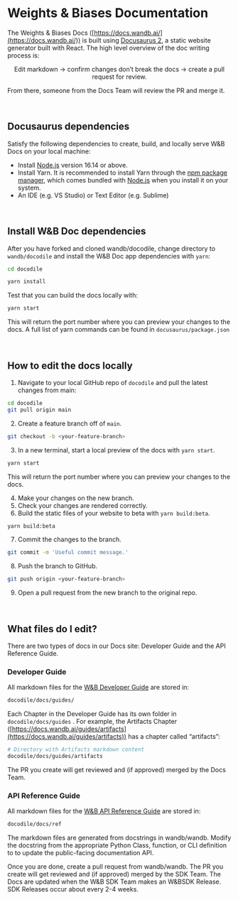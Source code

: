 # Weights & Biases Documentation

The Weights & Biases Docs ([https://docs.wandb.ai/](https://docs.wandb.ai/)) is built using [Docusaurus 2](https://docusaurus.io/), a static website generator built with React. The high level overview of the doc writing process is:

<div align='center'>Edit markdown → confirm changes don’t break the docs → create a pull request for review.</div>

From there, someone from the Docs Team will review the PR and merge it. 

&nbsp;

## Docusaurus dependencies

Satisfy the following dependencies to create, build, and locally serve W&B Docs on your local machine:

- Install [Node.js](https://nodejs.org/en/download/) version 16.14 or above.
- Install Yarn. It is recommended to install Yarn through the [npm package manager](http://npmjs.org/), which comes bundled with [Node.js](https://nodejs.org/) when you install it on your system.
- An IDE (e.g. VS Studio) or Text Editor (e.g. Sublime)

&nbsp;

## Install W&B Doc dependencies

After you have forked and cloned wandb/docodile, change directory to `wandb/docodile` and install the W&B Doc app dependencies with `yarn`:

```bash
cd docodile

yarn install
```

Test that you can build the docs locally with:

```bash
yarn start
```

This will return the port number where you can preview your changes to the docs. A full list of yarn commands can be found in `docusaurus/package.json`

&nbsp;

## How to edit the docs locally

1. Navigate to your local GitHub repo of `docodile` and pull the latest changes from main:

```bash
cd docodile
git pull origin main
```

2. Create a feature branch off of `main`.

```bash
git checkout -b <your-feature-branch>
```

3. In a new terminal, start a local preview of the docs with `yarn start`.

```bash
yarn start
```

This will return the port number where you can preview your changes to the docs.

4. Make your changes on the new branch.
5. Check your changes are rendered correctly.
6. Build the static files of your website to beta with `yarn build:beta`.

```bash
yarn build:beta
```

7. Commit the changes to the branch.

```bash
git commit -m 'Useful commit message.'
```

8. Push the branch to GitHub.

```bash
git push origin <your-feature-branch>
```

9. Open a pull request from the new branch to the original repo.

&nbsp;

## What files do I edit?

There are two types of docs in our Docs site: Developer Guide and the API Reference Guide.

### Developer Guide

All markdown files for the [W&B Developer Guide](https://docs.wandb.ai/) are stored in:

```bash
docodile/docs/guides/
```

Each Chapter in the Developer Guide has its own folder in `docodile/docs/guides` . For example, the Artifacts Chapter ([https://docs.wandb.ai/guides/artifacts](https://docs.wandb.ai/guides/artifacts)) has a chapter called “artifacts”:

```bash
# Directory with Artifacts markdown content
docodile/docs/guides/artifacts
```

The PR you create will get reviewed and (if approved) merged by the Docs Team.

### API Reference Guide

All markdown files for the [W&B API Reference Guide](https://docs.wandb.ai/ref) are stored in:

```bash
docodile/docs/ref
```

The markdown files are generated from docstrings in wandb/wandb. Modify the docstring from the appropriate Python Class, function, or CLI definition to to update the public-facing documentation API.

Once you are done, create a pull request from wandb/wandb. The PR you create will get reviewed and (if approved) merged by the SDK Team. The Docs are updated when the W&B SDK Team makes an W&BSDK Release. SDK Releases occur about every 2-4 weeks.

&nbsp;
